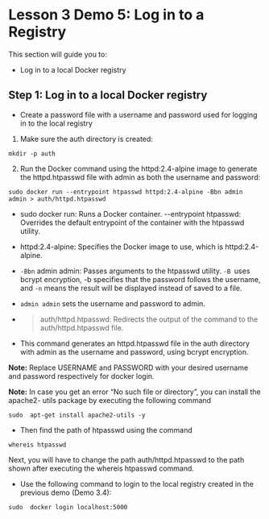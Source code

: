 # Lesson 3 Demo 5: Log in to a Registry

This section will guide you to:
- Log in to a local Docker registry

## Step 1: Log in to a local Docker registry
- Create a password file with a username and password used for logging in to the local registry

1. Make sure the auth directory is created:

```
mkdir -p auth
```

2. Run the Docker command using the httpd:2.4-alpine image to generate the httpd.htpasswd file with admin as both the username and password:

```
sudo docker run --entrypoint htpasswd httpd:2.4-alpine -Bbn admin admin > auth/httpd.htpasswd
```

- sudo docker run: Runs a Docker container.
--entrypoint htpasswd: Overrides the default entrypoint of the container with the htpasswd utility.
- httpd:2.4-alpine: Specifies the Docker image to use, which is httpd:2.4-alpine.

- `-Bbn` admin admin: Passes arguments to the htpasswd utility. 
`-B `uses bcrypt encryption, -b specifies that the password follows the username, and `-n` means the result will be displayed instead of saved to a file. 

- `admin admin` sets the username and password to admin.

- > auth/httpd.htpasswd: Redirects the output of the command to the auth/httpd.htpasswd file.

- This command generates an httpd.htpasswd file in the auth directory with admin as the username and password, using bcrypt encryption.

**Note:** Replace USERNAME and PASSWORD with your desired username and password respectively for docker login.
 
**Note:** In case you get an error “No such file or directory”, you can install the apache2- utils package by executing the following command 

```
sudo  apt-get install apache2-utils -y
```

- Then find the path of htpasswd using the command 
```
whereis htpasswd
```

 Next, you will have to change the path auth/httpd.htpasswd to the path shown after executing the whereis htpasswd command.

- Use the following command to login to the local registry created in the previous demo (Demo 3.4):

```
sudo  docker login localhost:5000
``` 
